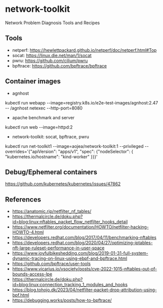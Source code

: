 # network-toolkit

Network Problem Diagnosis Tools and Recipes

## Tools

* netperf: <https://hewlettpackard.github.io/netperf/doc/netperf.html#Top>
* socat: <https://linux.die.net/man/1/socat>
* pwru: <https://github.com/cilium/pwru>
* bpftrace: <https://github.com/bpftrace/bpftrace>

## Container images

* agnhost

kubectl run webapp --image=registry.k8s.io/e2e-test-images/agnhost:2.47 -- /agnhost netexec --http-port=8080

* apache benchmark and server

kubectl run web --image=httpd:2

* network-toolkit: socat, bpftrace, pwru

kubectl run net-toolkit1 --image=aojea/network-toolkit:1 --privileged --overrides='{"apiVersion": "apps/v1", "spec": {"nodeSelector": { "kubernetes.io/hostname": "kind-worker" }}}'

## Debug/Ephemeral containers

<https://github.com/kubernetes/kubernetes/issues/47862>

## References

* <https://anatomic.rip/netfilter_nf_tables/>
* <https://thermalcircle.de/doku.php?id=blog:linux:nftables_packet_flow_netfilter_hooks_detail>
* <https://www.netfilter.org/documentation/HOWTO/netfilter-hacking-HOWTO-4.html>
* <https://developers.redhat.com/blog/2017/04/11/benchmarking-nftables>
* <https://developers.redhat.com/blog/2020/04/27/optimizing-iptables-nft-large-ruleset-performance-in-user-space>
* <https://www.joyfulbikeshedding.com/blog/2019-01-31-full-system-dynamic-tracing-on-linux-using-ebpf-and-bpftrace.html>
* <https://github.com/bpftrace/user-tools>
* <https://www.vicarius.io/vsociety/posts/cve-2022-1015-nftables-out-of-bounds-access-lpe>
* <https://thermalcircle.de/doku.php?id=blog:linux:connection_tracking_1_modules_and_hooks>
* <https://blog.tohojo.dk/2023/04/netfilter-packet-drop-attribution-using-bpf.html>
* <https://debugging.works/posts/how-to-bpftrace/>
